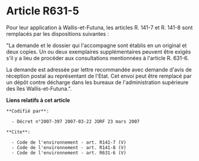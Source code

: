 # Article R631-5

Pour leur application à Wallis-et-Futuna, les articles R. 141-7 et R. 141-8 sont remplacés par les dispositions suivantes :

"La demande et le dossier qui l'accompagne sont établis en un original et deux copies. Un ou deux exemplaires supplémentaires
peuvent être exigés s'il y a lieu de procéder aux consultations mentionnées à l'article R. 631-6.

La demande est adressée par lettre recommandée avec demande d'avis de réception postal au représentant de l'Etat. Cet envoi
peut être remplacé par un dépôt contre décharge dans les bureaux de l'administration supérieure des îles Wallis-et-Futuna.".

**Liens relatifs à cet article**

	**Codifié par**:

	  - Décret n°2007-397 2007-03-22 JORF 23 mars 2007

	**Cite**:

	  - Code de l'environnement - art. R141-7 (V)
	  - Code de l'environnement - art. R141-8 (V)
	  - Code de l'environnement - art. R631-6 (V)
